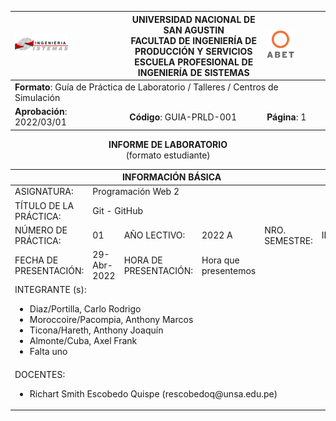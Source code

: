 <div align="center">
<table>
    <theader>
        <tr>
            <td><img src="https://github.com/rescobedoq/pw2/blob/main/epis.png?raw=true" alt="EPIS" style="width:50%; height:auto"/></td>
            <th>
                <span style="font-weight:bold;">UNIVERSIDAD NACIONAL DE SAN AGUSTIN</span><br />
                <span style="font-weight:bold;">FACULTAD DE INGENIERÍA DE PRODUCCIÓN Y SERVICIOS</span><br />
                <span style="font-weight:bold;">ESCUELA PROFESIONAL DE INGENIERÍA DE SISTEMAS</span>
            </th>
            <td><img src="https://github.com/rescobedoq/pw2/blob/main/abet.png?raw=true" alt="ABET" style="width:50%; height:auto"/></td>
        </tr>
    </theader>
    <tbody>
        <tr><td colspan="3"><span style="font-weight:bold;">Formato</span>: Guía de Práctica de Laboratorio / Talleres / Centros de Simulación</td></tr>
        <tr><td><span style="font-weight:bold;">Aprobación</span>:  2022/03/01</td><td><span style="font-weight:bold;">Código</span>: GUIA-PRLD-001</td><td><span style="font-weight:bold;">Página</span>: 1</td></tr>
    </tbody>
</table>
</div>

<div align="center">
<span style="font-weight:bold;">INFORME DE LABORATORIO</span><br />
<span>(formato estudiante)</span>
</div>


<table>
<theader>
<tr><th colspan="6">INFORMACIÓN BÁSICA</th></tr>
</theader>
<tbody>
<tr><td>ASIGNATURA:</td><td colspan="5">Programación Web 2</td></tr>
<tr><td>TÍTULO DE LA PRÁCTICA:</td><td colspan="5">Git - GitHub</td></tr>
<tr>
<td>NÚMERO DE PRÁCTICA:</td><td>01</td><td>AÑO LECTIVO:</td><td>2022 A</td><td>NRO. SEMESTRE:</td><td>III</td>
</tr>
<tr>
<td>FECHA DE PRESENTACIÓN:</td><td>29-Abr-2022</td><td>HORA DE PRESENTACIÓN:</td><td>Hora que presentemos</td>
</tr>
<tr><td colspan="6">INTEGRANTE (s):
<ul>
<li>Diaz/Portilla, Carlo Rodrigo</li>
<li>Moroccoire/Pacompia, Anthony Marcos</li>
<li>Ticona/Hareth, Anthony Joaquín</li>
<li>Almonte/Cuba, Axel Frank</li>
<li>Falta uno</li>
</ul>
</td>
<td colspan="6">NOTA:</td><td colspan="6">Pendiente</td>
</<tr>
<tr><td colspan="6">DOCENTES:
<ul>
<li>Richart Smith Escobedo Quispe (rescobedoq@unsa.edu.pe)</li>
</ul>
</td>
</<tr>
</tdbody>
</table>
